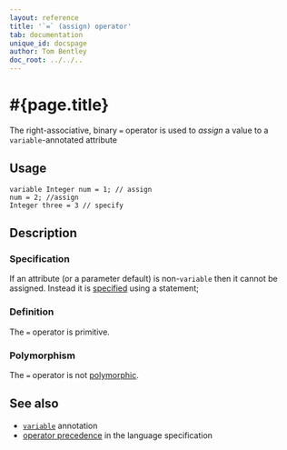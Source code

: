 ```yaml
---
layout: reference
title: '`=` (assign) operator'
tab: documentation
unique_id: docspage
author: Tom Bentley
doc_root: ../../..
---
```


# #{page.title}

The right-associative, binary `=` operator is used to *assign* a value to a `variable`-annotated attribute

## Usage 

<!-- cat: void m() { -->
<!-- try: -->
    variable Integer num = 1; // assign
    num = 2; //assign
    Integer three = 3 // specify
<!-- cat: } -->

## Description

### Specification

If an attribute (or a parameter default) is non-`variable` then it cannot be 
assigned. Instead it is [specified](../../statement/specification) using a 
statement;

### Definition

The `=` operator is primitive.

### Polymorphism

The `=` operator is not [polymorphic](#{page.doc_root}/tour/language-module/#operator_polymorphism). 

## See also

* [`variable`](#{site.urls.apidoc_current}/index.html#variable) annotation
* [operator precedence](#{site.urls.spec_current}#operatorprecedence) in the 
  language specification
